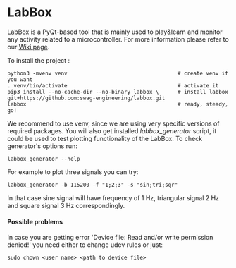 # LabBox

LabBox is a PyQt-based tool that is mainly used to play&learn and monitor any activity related to a microcontroller. For
more information please refer to our [Wiki page](https://github.com/swag-engineering/labbox/wiki).

To install the project :

``` shell
python3 -mvenv venv                                   # create venv if you want
. venv/bin/activate                                   # activate it
pip3 install --no-cache-dir --no-binary labbox \      # install labbox
git+https://github.com:swag-engineering/labbox.git      
labbox                                                # ready, steady, go!
```  

We recommend to use venv, since we are using very specific versions of required packages. You will also get installed
*labbox_generator* script, it could be used to test plotting functionality of the LabBox. To check generator's options
run:

``` shell
labbox_generator --help
```  

For example to plot three signals you can try:

``` shell
labbox_generator -b 115200 -f "1;2;3" -s "sin;tri;sqr"
```  

In that case sine signal will have frequency of 1 Hz, triangular signal 2 Hz and square signal 3 Hz correspondingly.

#### Possible problems

In case you are getting error 'Device file: Read and/or write permission denied!' you need either to change udev rules
or just:

``` shell
sudo chown <user name> <path to device file>
```